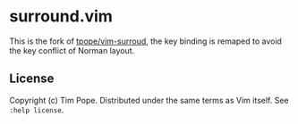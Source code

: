 # surround.vim
This is the fork of [tpope/vim-surroud](https://github.com/tpope/vim-surround),
the key binding is remaped to avoid the key conflict of Norman layout.

## License

Copyright (c) Tim Pope.  Distributed under the same terms as Vim itself.
See `:help license`.
